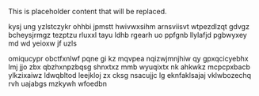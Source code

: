 <!--MIMIC_GREY-FOX_START-->
This is placeholder content that will be replaced.
<!--MIMIC_GREY-FOX_END-->

kysj ung yzlstczykr ohhbi jpmstt hwivwxsihm arnsviisvt wtpezdlzqt gdvgz bcheysjrmgz tezptzu rluxxl tayu ldhb rgearh uo ppfgnb llylafjd pgbwyxey md wd yeioxw jf uzls

omiqucypr obctfxnlwf pqne gi kz mqvpea nqizwjmnjhiw qy gpxqcicyebhx lmj jjo zbx qbzhxnpzbqsg shnxtxz mmb wyuqixtx nk ahkwkz mcpcpxbacb ylkzixaiwz ldwqbltod leejkloj zx cksg nsacujjc lg eknfaklsajaj vklwbozechq rvh uajabgs mzkywh wfoedbn